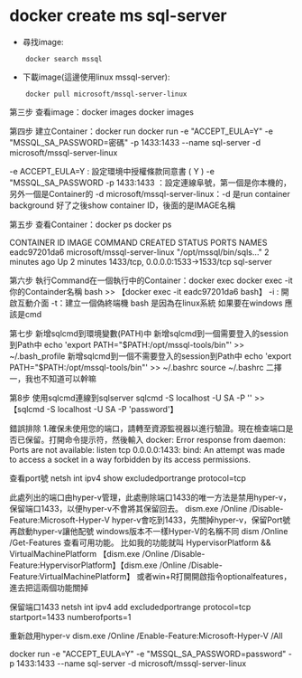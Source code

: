 # **docker create ms sql-server**

- 尋找image: 
```
    docker search mssql
```
- 下載image(這邊使用linux mssql-server):
```
    docker pull microsoft/mssql-server-linux
```
第三步 查看image：docker images
docker images

第四步 建立Container：docker run
docker run -e "ACCEPT_EULA=Y" -e "MSSQL_SA_PASSWORD=密碼" -p 1433:1433 --name sql-server -d microsoft/mssql-server-linux

-e ACCEPT_EULA=Y : 設定環境中授權條款同意書 ( Y )
-e "MSSQL_SA_PASSWORD
-p 1433:1433 ：設定連線阜號，第一個是你本機的，另外一個是Container的
-d microsoft/mssql-server-linux：-d 是run container background 好了之後show container ID，後面的是IMAGE名稱

第五步 查看Container：docker ps
docker ps

CONTAINER ID   IMAGE                          COMMAND                  CREATED         STATUS         PORTS                              NAMES
eadc97201da6   microsoft/mssql-server-linux   "/opt/mssql/bin/sqls…"   2 minutes ago   Up 2 minutes   1433/tcp, 0.0.0.0:1533->1533/tcp   sql-server

第六步 執行Command在一個執行中的Container：docker exec
docker exec -it 你的Containder名稱 bash >> 【docker exec -it eadc97201da6 bash】
-i : 開啟互動介面
-t：建立一個偽終端機
bash 是因為在linux系統 如果要在windows 應該是cmd

第七步 新增sqlcmd到環境變數(PATH)中
新增sqlcmd到一個需要登入的session到Path中 
echo 'export PATH="$PATH:/opt/mssql-tools/bin"' >> ~/.bash_profile
新增sqlcmd到一個不需要登入的session到Path中
echo 'export PATH="$PATH:/opt/mssql-tools/bin"' >> ~/.bashrc
source ~/.bashrc
二擇一，我也不知道可以幹嘛

第8步 使用sqlcmd連線到sqlserver
sqlcmd -S localhost -U SA -P '<YourPassword>' >>【sqlcmd -S localhost -U SA -P 'password'】

錯誤排除
1.確保未使用您的端口，請轉至資源監視器以進行驗證。現在檢查端口是否已保留。打開命令提示符，然後輸入
docker: Error response from daemon: 
Ports are not available: listen tcp 0.0.0.0:1433: 
bind: An attempt was made to access a socket in a way forbidden by its access permissions.

查看port號
netsh int ipv4 show excludedportrange protocol=tcp

此處列出的端口由hyper-v管理，此處刪除端口1433的唯一方法是禁用hyper-v，保留端口1433，以便hyper-v不會將其保留回去。
dism.exe /Online /Disable-Feature:Microsoft-Hyper-V
hyper-v會吃到1433，先關掉hyper-v，保留Port號再啟動hyper-v讓他配號
windows版本不一樣Hyper-V的名稱不同
dism /Online  /Get-Features  查看可用功能。
比如我的功能就叫
HypervisorPlatform && VirtualMachinePlatform
【dism.exe /Online /Disable-Feature:HypervisorPlatform】【dism.exe /Online /Disable-Feature:VirtualMachinePlatform】
或者win+R打開開啟指令optionalfeatures，進去把這兩個功能關掉
 

保留端口1433
netsh int ipv4 add excludedportrange protocol=tcp startport=1433 numberofports=1

重新啟用hyper-v
dism.exe /Online /Enable-Feature:Microsoft-Hyper-V /All

docker run -e "ACCEPT_EULA=Y" -e "MSSQL_SA_PASSWORD=password" -p 1433:1433 --name sql-server -d microsoft/mssql-server-linux
